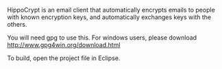 HippoCrypt is an email client that automatically encrypts emails to people with known encryption keys, and
automatically exchanges keys with the others.

You will need gpg to use this. For windows users, please download http://www.gpg4win.org/download.html

To build, open the project file in Eclipse.
